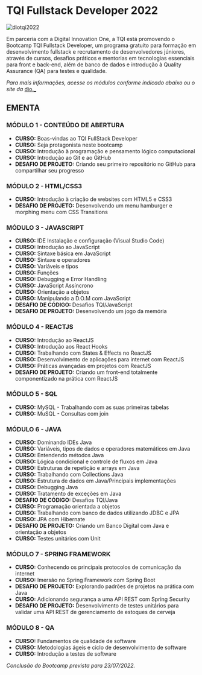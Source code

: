 # TQI Fullstack Developer 2022

![diotqi2022](https://user-images.githubusercontent.com/92060407/169946521-eb71ec97-489c-4895-90c5-47f4cf8669f2.png)



Em parceria com a Digital Innovation One, a TQI está promovendo o Bootcamp TQI Fullstack Developer, um programa gratuito para formação em desenvolvimento fullstack e recrutamento de desenvolvedores júniores, através de cursos, desafios práticos e mentorias em tecnologias essenciais para front e back-end, além de banco de dados e introdução à Quality Assurance (QA) para testes e qualidade.

*Para mais informações, acesse os módulos conforme indicado abaixo ou o site da* [dio._](https://web.dio.me/track/tqi-fullstack-developer)

## EMENTA

###  MÓDULO 1 - CONTEÚDO DE ABERTURA
- **CURSO:** Boas-vindas ao TQI FullStack Developer
- **CURSO:** Seja protagonista neste bootcamp
- **CURSO:** Introdução à programação e pensamento lógico computacional
- **CURSO:** Introdução ao Git e ao GitHub
- **DESAFIO DE PROJETO:** Criando seu primeiro repositório no GitHub para compartilhar seu progresso

### MÓDULO 2 - HTML/CSS3
- **CURSO:** Introdução à criação de websites com HTML5 e CSS3
- **DESAFIO DE PROJETO:** Desenvolvendo um menu hamburger e morphing menu com CSS Transitions

### MÓDULO 3 - JAVASCRIPT
- **CURSO:** IDE Instalação e configuração (Visual Studio Code)
- **CURSO:** Introdução ao JavaScript
- **CURSO:** Sintaxe básica em JavaScript
- **CURSO:** Sintaxe e operadores
- **CURSO:** Variáveis e tipos
- **CURSO:** Funções
- **CURSO:** Debugging e Error Handling
- **CURSO:** JavaScript Assíncrono
- **CURSO:** Orientação a objetos
- **CURSO:** Manipulando a D.O.M com JavaScript
- **DESAFIO DE CÓDIGO:** Desafios TQI/JavaScript
- **DESAFIO DE PROJETO:** Desenvolvendo um jogo da memória

### MÓDULO 4 - REACTJS
- **CURSO:** Introdução ao ReactJS
- **CURSO:** Introdução aos React Hooks
- **CURSO:** Trabalhando com States & Effects no ReactJS
- **CURSO:** Desenvolvimento de aplicações para internet com ReactJS
- **CURSO:** Práticas avançadas em projetos com ReactJS
- **DESAFIO DE PROJETO:** Criando um front-end totalmente componentizado na prática com ReactJS

### MÓDULO 5 - SQL
- **CURSO:** MySQL - Trabalhando com as suas primeiras tabelas
- **CURSO:** MuSQL - Consultas com join

### MÓDULO 6 - JAVA
- **CURSO:** Dominando IDEs Java
- **CURSO:** Variáveis, tipos de dados e operadores matemáticos em Java
- **CURSO:** Entendendo métodos Java
- **CURSO:** Lógica condicional e controle de fluxos em Java
- **CURSO:** Estruturas de repetição e arrays em Java
- **CURSO:** Trabalhando com Collections Java
- **CURSO:** Estrutura de dados em Java/Principais implementações
- **CURSO:** Debugging Java
- **CURSO:** Tratamento de exceções em Java
- **DESAFIO DE CÓDIGO:** Desafios TQI/Java
- **CURSO:** Programação orientada a objetos
- **CURSO:** Trabalhando com banco de dados utilizando JDBC e JPA
- **CURSO:** JPA com Hibernate
- **DESAFIO DE PROJETO:** Criando um Banco Digital com Java e orientação a objetos
- **CURSO:** Testes unitários com Unit

### MÓDULO 7 - SPRING FRAMEWORK
- **CURSO:** Conhecendo os principais protocolos de comunicação da internet
- **CURSO:** Imersão no Spring Framework com Spring Boot
- **DESAFIO DE PROJETO:** Explorando padrões de projetos na prática com Java
- **CURSO:** Adicionando segurança a uma API REST com Spring Security
- **DESAFIO DE PROJETO:** Desenvolvimento de testes unitários para validar uma API REST de gerenciamento de estoques de cerveja

### MÓDULO 8 - QA
- **CURSO:** Fundamentos de qualidade de software
- **CURSO:** Metodologias ágeis e ciclo de desenvolvimento de software
- **CURSO:** Introdução a testes de software

*Conclusão do Bootcamp prevista para 23/07/2022.*
